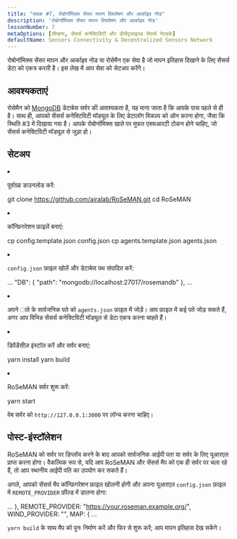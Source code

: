 ```yaml
---
title: "सबक #7, रोबोनॉमिक्स सेंसर मापन विश्लेषण और आर्काइव नोड"
description: 'रोबोनॉमिक्स सेंसर मापन विश्लेषण और आर्काइव नोड'
lessonNumber: 7
metaOptions: [सीखना, सेंसर्स कनेक्टिविटी और डीसेंट्रलाइज्ड सेंसर्स नेटवर्क]
defaultName: Sensors Connectivity & Decentralized Sensors Network
---
```


रोबोनॉमिक्स सेंसर मापन और आर्काइव नोड या रोसेमैन एक सेवा है जो मापन इतिहास दिखाने के लिए सेंसर्स डेटा को एकत्र करती है। इस लेख में आप सेवा को सेटअप करेंगे।

## आवश्यकताएं

रोसेमैन को [MongoDB](https://www.mongodb.com/docs/manual/introduction/) डेटाबेस सर्वर की आवश्यकता है, यह माना जाता है कि आपके पास पहले से ही है। साथ ही, आपको सेंसर्स कनेक्टिविटी मॉड्यूल के लिए डेटालॉग विकल्प को ऑन करना होगा, जैसा कि स्थिति #3 में दिखाया गया है। आपके रोबोनॉमिक्स खाते पर मुफत एक्सआरटी टोकन होने चाहिए, जो सेंसर्स कनेक्टिविटी मॉड्यूल से जुड़ा हो। 


## सेटअप

<List type="numbers">

<li>

पूर्वाग्रह डाउनलोड करें:

<LessonCodeWrapper codeClass="big-code" language="bash">git clone https://github.com/airalab/RoSeMAN.git
cd RoSeMAN</LessonCodeWrapper>

</li>


<li>

कॉन्फ़िगरेशन फ़ाइलें बनाएं:

<LessonCodeWrapper codeClass="big-code" language="bash">cp config.template.json config.json
cp agents.template.json agents.json</LessonCodeWrapper>

</li>

<li>

`config.json` फ़ाइल खोलें और डेटाबेस पथ संपादित करें:

<LessonCodeWrapper codeClass="big-code" language="json">...
  "DB": {
    "path": "mongodb://localhost:27017/rosemandb"
  },
...</LessonCodeWrapper>

</li>


<li>

अपने ाते के सार्वजनिक पते को `agents.json` फ़ाइल में जोड़ें। आप फ़ाइल में कई पते जोड़ सकते हैं, अगर आप विभिन्न सेंसर्स कनेक्टिविटी मॉड्यूल से डेटा एकत्र करना चाहते हैं।

</li>


<li>

डिपेंडेंसीज़ इंस्टॉल करें और सर्वर बनाएं:

<LessonCodeWrapper language="bash">yarn install
yarn build</LessonCodeWrapper>

</li>


<li>

RoSeMAN सर्वर शुरू करें:

<LessonCodeWrapper language="bash">yarn start</LessonCodeWrapper>

वेब सर्वर को `http://127.0.0.1:3000` पर लॉन्च करना चाहिए।

</li>

</List>

## पोस्ट-इंस्टॉलेशन

RoSeMAN को सर्वर पर डिप्लॉय करने के बाद आपको सार्वजनिक आईपी पता या सर्वर के लिए यूआरएल प्राप्त करना होगा। वैकल्पिक रूप से, यदि आप RoSeMAN और सेंसर्स मैप को एक ही सर्वर पर चला रहे हैं, तो आप स्थानीय आईपी पति का उपयोग कर सकते हैं।

अगले, आपको सेंसर्स मैप कॉन्फ़िगरेशन फ़ाइल खोलनी होगी और अपना यूआरएल `config.json` फ़ाइल में `REMOTE_PROVIDER` फ़ील्ड में डालना होगा:


<LessonCodeWrapper codeClass="big-code" language="json">...
  },
  REMOTE_PROVIDER: "https://your.roseman.example.org/",
  WIND_PROVIDER: "",
  MAP: {
...</LessonCodeWrapper>

`yarn build` के साथ मैप को पुनः निर्माण करें और फिर से शुरू करें; आप मापन इतिहास देख सकेंगे।